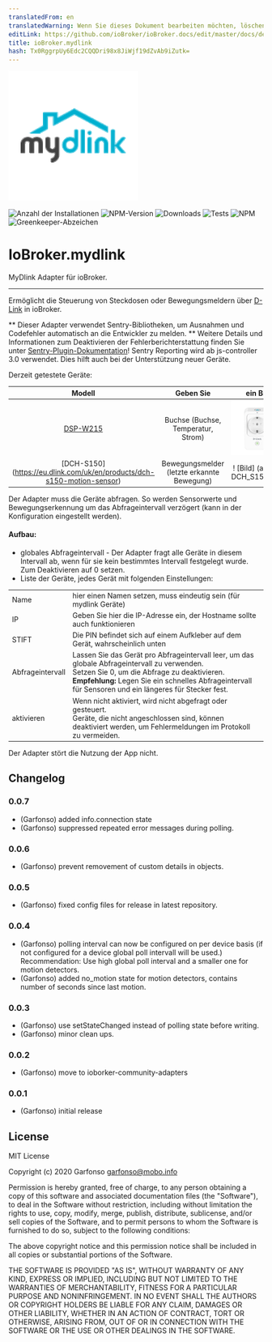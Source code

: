 ```yaml
---
translatedFrom: en
translatedWarning: Wenn Sie dieses Dokument bearbeiten möchten, löschen Sie bitte das Feld "translationsFrom". Andernfalls wird dieses Dokument automatisch erneut übersetzt
editLink: https://github.com/ioBroker/ioBroker.docs/edit/master/docs/de/adapterref/iobroker.mydlink/README.md
title: ioBroker.mydlink
hash: Tx0RggrpUy6Edc2CQQDri98x8JiWjf19dZvAb9iZutk=
---
```

![Logo](../../../en/adapterref/iobroker.mydlink/admin/mydlink.png)

![Anzahl der Installationen](http://iobroker.live/badges/mydlink-stable.svg)
![NPM-Version](http://img.shields.io/npm/v/iobroker.mydlink.svg)
![Downloads](https://img.shields.io/npm/dm/iobroker.mydlink.svg)
![Tests](https://travis-ci.org/arteck/ioBroker.mydlink.svg?branch=master)
![NPM](https://nodei.co/npm/iobroker.mydlink.png?downloads=true)
![Greenkeeper-Abzeichen](https://badges.greenkeeper.io/iobroker-community-adapters/ioBroker.mydlink.svg)

# IoBroker.mydlink
MyDlink Adapter für ioBroker.
-------------------------------------------------- ----------------------------

Ermöglicht die Steuerung von Steckdosen oder Bewegungsmeldern über [D-Link](https://eu.dlink.com/uk/en/for-home/smart-home) in ioBroker.

** Dieser Adapter verwendet Sentry-Bibliotheken, um Ausnahmen und Codefehler automatisch an die Entwickler zu melden. ** Weitere Details und Informationen zum Deaktivieren der Fehlerberichterstattung finden Sie unter [Sentry-Plugin-Dokumentation](https://github.com/ioBroker/plugin-sentry#plugin-sentry)! Sentry Reporting wird ab js-controller 3.0 verwendet.
Dies hilft auch bei der Unterstützung neuer Geräte.

Derzeit getestete Geräte:

| Modell | Geben Sie | ein Bild |
| :---: | :---: | :---: |
| [DSP-W215](https://eu.dlink.com/uk/en/products/dsp-w215-smart-plug) | Buchse (Buchse, Temperatur, Strom) | ![Bild](../../../en/adapterref/iobroker.mydlink/admin/DSP_W215.png) |
| [DCH-S150] (https://eu.dlink.com/uk/en/products/dch-s150-motion-sensor) | Bewegungsmelder (letzte erkannte Bewegung) | ! [Bild] (admin / DCH_S150.png) |

Der Adapter muss die Geräte abfragen. So werden Sensorwerte und Bewegungserkennung um das Abfrageintervall verzögert (kann in der Konfiguration eingestellt werden).

#### Aufbau:
* globales Abfrageintervall - Der Adapter fragt alle Geräte in diesem Intervall ab, wenn für sie kein bestimmtes Intervall festgelegt wurde. Zum Deaktivieren auf 0 setzen.
* Liste der Geräte, jedes Gerät mit folgenden Einstellungen:

<table><tr><td> Name </td><td> hier einen Namen setzen, muss eindeutig sein (für mydlink Geräte) </td></tr><tr><td> IP </td><td> Geben Sie hier die IP-Adresse ein, der Hostname sollte auch funktionieren </td></tr><tr><td> STIFT </td><td> Die PIN befindet sich auf einem Aufkleber auf dem Gerät, wahrscheinlich unten </td></tr><tr><td> Abfrageintervall </td><td> Lassen Sie das Gerät pro Abfrageintervall leer, um das globale Abfrageintervall zu verwenden. <br /> Setzen Sie 0, um die Abfrage zu deaktivieren. <br /> <b>Empfehlung:</b> Legen Sie ein schnelles Abfrageintervall für Sensoren und ein längeres für Stecker fest. </td></tr><tr><td> aktivieren </td><td> Wenn nicht aktiviert, wird nicht abgefragt oder gesteuert. <br /> Geräte, die nicht angeschlossen sind, können deaktiviert werden, um Fehlermeldungen im Protokoll zu vermeiden. </td></tr></table>

Der Adapter stört die Nutzung der App nicht.

## Changelog

### 0.0.7
* (Garfonso) added info.connection state
* (Garfonso) suppressed repeated error messages during polling.

### 0.0.6
* (Garfonso) prevent removement of custom details in objects.

### 0.0.5
* (Garfonso) fixed config files for release in latest repository.

### 0.0.4
* (Garfonso) polling interval can now be configured on per device basis (if not configured for a device global poll intervall will be used.) Recommendation: Use high global poll interval and a smaller one for motion detectors.
* (Garfonso) added no_motion state for motion detectors, contains number of seconds since last motion.

### 0.0.3
* (Garfonso) use setStateChanged instead of polling state before writing.
* (Garfonso) minor clean ups.

### 0.0.2
* (Garfonso) move to ioborker-community-adapters

### 0.0.1
* (Garfonso) initial release

## License
MIT License

Copyright (c) 2020 Garfonso <garfonso@mobo.info>

Permission is hereby granted, free of charge, to any person obtaining a copy
of this software and associated documentation files (the "Software"), to deal
in the Software without restriction, including without limitation the rights
to use, copy, modify, merge, publish, distribute, sublicense, and/or sell
copies of the Software, and to permit persons to whom the Software is
furnished to do so, subject to the following conditions:

The above copyright notice and this permission notice shall be included in all
copies or substantial portions of the Software.

THE SOFTWARE IS PROVIDED "AS IS", WITHOUT WARRANTY OF ANY KIND, EXPRESS OR
IMPLIED, INCLUDING BUT NOT LIMITED TO THE WARRANTIES OF MERCHANTABILITY,
FITNESS FOR A PARTICULAR PURPOSE AND NONINFRINGEMENT. IN NO EVENT SHALL THE
AUTHORS OR COPYRIGHT HOLDERS BE LIABLE FOR ANY CLAIM, DAMAGES OR OTHER
LIABILITY, WHETHER IN AN ACTION OF CONTRACT, TORT OR OTHERWISE, ARISING FROM,
OUT OF OR IN CONNECTION WITH THE SOFTWARE OR THE USE OR OTHER DEALINGS IN THE
SOFTWARE.